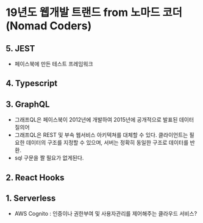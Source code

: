 # 19년도 웹개발 트랜드 from 노마드 코더(Nomad Coders)

## 5. JEST
- 페이스북에 만든 테스트 프레임워크

## 4. Typescript

## 3. GraphQL
- 그래프QL은 페이스북이 2012년에 개발하여 2015년에 공개적으로 발표된 데이터 질의어
- 그래프QL은 REST 및 부속 웹서비스 아키텍쳐를 대체할 수 있다. 클라이언트는 필요한 데이터의 구조를 지정할 수 있으며, 서버는 정확히 동일한 구조로 데이터를 반환.
- sql 구문을 짤 필요가 없게된다. 

## 2. React Hooks

## 1. Serverless
- AWS Cognito : 인증이나 권한부여 및 사용자관리를 제어해주는 클라우드 서비스?

